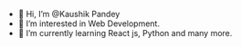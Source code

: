 - 👋 Hi, I’m @Kaushik Pandey
- 👀 I’m interested in Web Development.
- 🌱 I’m currently learning React js, Python and many more.


<!---
KaushikPandey778/KaushikPandey778 is a ✨ special ✨ repository because its `README.md` (this file) appears on your GitHub profile.
You can click the Preview link to take a look at your changes.
--->
